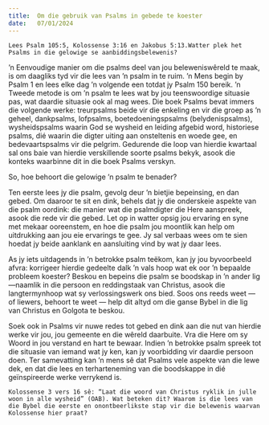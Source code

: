 ```yaml
---
title:  Om die gebruik van Psalms in gebede te koester
date:   07/01/2024
---
```


`Lees Psalm 105:5, Kolossense 3:16 en Jakobus 5:13.Watter plek het Psalms in die gelowige se aanbiddingsbelewenis?`

’n Eenvoudige manier om die psalms deel van jou beleweniswêreld te maak, is om daagliks tyd vir die lees van ’n psalm in te ruim. ’n Mens begin by Psalm 1 en lees elke dag ’n volgende een totdat jy Psalm 150 bereik. ’n Tweede metode is om ’n psalm te lees wat by jou teenswoordige situasie pas, wat daardie situasie ook al mag wees. Die boek Psalms bevat immers die volgende werke: treurpsalms beide vir die enkeling en vir die groep as ’n geheel, dankpsalms, lofpsalms, boetedoeningspsalms (belydenispsalms), wysheidspsalms waarin God se wysheid en leiding afgebid word, historiese psalms, dié waarin die digter uiting aan onsteltenis en woede gee, en bedevaartspsalms vir die pelgrim. Gedurende die loop van hierdie kwartaal sal ons baie van hierdie verskillende soorte psalms bekyk, asook die konteks waarbinne dit in die boek Psalms verskyn.

So, hoe behoort die gelowige ’n psalm te benader?

Ten eerste lees jy die psalm, gevolg deur ’n bietjie bepeinsing, en dan gebed. Om daaroor te sit en dink, behels dat jy die onderskeie aspekte van die psalm oordink: die manier wat die psalmdigter die Here aanspreek, asook die rede vir die gebed. Let op in watter opsig jou ervaring en syne met mekaar ooreenstem, en hoe die psalm jou moontlik kan help om uitdrukking aan jou eie ervarings te gee. Jy sal verbaas wees om te sien hoedat jy beide aanklank en aansluiting vind by wat jy daar lees.

As jy iets uitdagends in ’n betrokke psalm teëkom, kan jy jou byvoorbeeld afvra: korrigeer hierdie gedeelte dalk ’n vals hoop wat ek oor ’n bepaalde probleem koester? Beskou en bepeins die psalm se boodskap in ’n ander lig —naamlik in die persoon en reddingstaak van Christus, asook die langtermynhoop wat sy verlossingswerk ons bied. Soos ons reeds weet — of liewers, behoort te weet — help dit altyd om die ganse Bybel in die lig van Christus en Golgota te beskou.

Soek ook in Psalms vir nuwe redes tot gebed en dink aan die nut van hierdie werke vir jou, jou gemeente en die wêreld daarbuite. Vra die Here om sy Woord in jou verstand en hart te bewaar. Indien ’n betrokke psalm spreek tot die situasie van iemand wat jy ken, kan jy voorbidding vir daardie persoon doen. Ter samevatting kan ’n mens sê dat Psalms vele aspekte van die lewe dek, en dat die lees en terharteneming van die boodskappe in dié geïnspireerde werke verrykend is.

`Kolossense 3 vers 16 sê: “Laat die woord van Christus ryklik in julle woon in alle wysheid” (OAB). Wat beteken dit? Waarom is die lees van die Bybel die eerste en onontbeerlikste stap vir die belewenis waarvan Kolossense hier praat?`